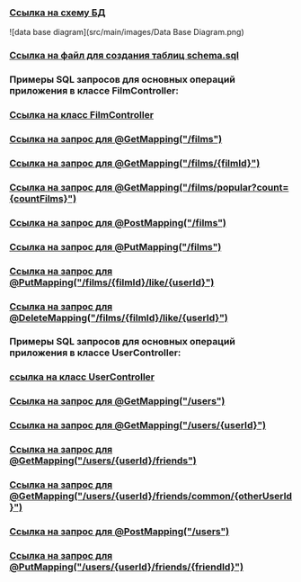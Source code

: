 ### [Ссылка на схему БД](https://app.quickdatabasediagrams.com/#/d/P3E3M5)

![data base diagram](src/main/images/Data Base Diagram.png)
### [Ссылка на файл для создания таблиц schema.sql](src/main/resources/schema.sql)

### **Примеры SQL запросов для основных операций приложения в классе FilmController:**
### [Ссылка на класс FilmController](src/main/java/ru/yandex/practicum/filmorate/controller/FilmController.java)

### [Ссылка на запрос для @GetMapping("/films")](src/main/resources/sql/@GetMapping(":films").sql)
### [Ссылка на запрос для @GetMapping("/films/{filmId}")](src/main/resources/sql/@GetMapping(":films:{filmId}").sql)
### [Ссылка на запрос для @GetMapping("/films/popular?count={countFilms}")](src/main/resources/sql/@GetMapping(":films:popular|count={countFilms}").sql)
### [Ссылка на запрос для @PostMapping("/films")](src/main/resources/sql/@PostMapping(":films").sql)
### [Ссылка на запрос для @PutMapping("/films")](src/main/resources/sql/@PutMapping(":films").sql)
### [Ссылка на запрос для @PutMapping("/films/{filmId}/like/{userId}")](src/main/resources/sql/@PutMapping(":films:{filmId}:like:{userId}").sql)
### [Ссылка на запрос для @DeleteMapping("/films/{filmId}/like/{userId}")](src/main/resources/sql/@DeleteMapping(":films:{filmId}:like:{userId}").sql)
### **Примеры SQL запросов для основных операций приложения в классе UserController:**
### [ссылка на класс UserController](src/main/java/ru/yandex/practicum/filmorate/controller/UserController.java)
### [Ссылка на запрос для @GetMapping("/users")](src/main/resources/sql/@PostMapping(":users").sql)
### [Ссылка на запрос для @GetMapping("/users/{userId}")](src/main/resources/sql/@GetMapping(":users:{userId}").sql)
### [Ссылка на запрос для @GetMapping("/users/{userId}/friends")](src/main/resources/sql/@GetMapping(":users:{userId}:friends").sql)
### [Ссылка на запрос для @GetMapping("/users/{userId}/friends/common/{otherUserId}")](src/main/resources/sql/@GetMapping(":users:{userId}:friends:common:{otherUserId}").sql)
### [Ссылка на запрос для @PostMapping("/users")](src/main/resources/sql/@PostMapping(":users").sql)
### [Ссылка на запрос для @PutMapping("/users/{userId}/friends/{friendId}")](src/main/resources/sql/@PutMapping(":users:{userId}:friends:{friendId}").sql)